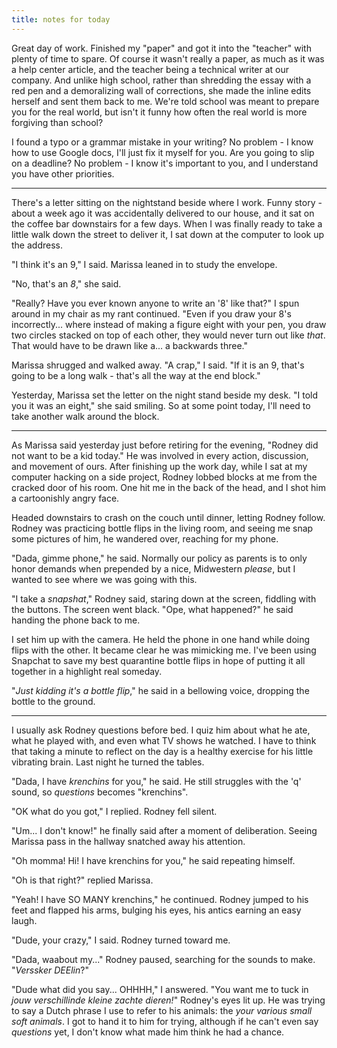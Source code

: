 ```yaml
---
title: notes for today
---
```


Great day of work.  Finished my "paper" and got it into the "teacher"
with plenty of time to spare.  Of course it wasn't really a paper, as
much as it was a help center article, and the teacher being a
technical writer at our company.  And unlike high school, rather than
shredding the essay with a red pen and a demoralizing wall of
corrections, she made the inline edits herself and sent them back to
me.  We're told school was meant to prepare you for the real world,
but isn't it funny how often the real world is more forgiving than
school?

I found a typo or a grammar mistake in your writing?  No problem - I
know how to use Google docs, I'll just fix it myself for you.  Are you
going to slip on a deadline?  No problem - I know it's important to
you, and I understand you have other priorities.

---

There's a letter sitting on the nightstand beside where I work.  Funny
story - about a week ago it was accidentally delivered to our house,
and it sat on the coffee bar downstairs for a few days.  When I was
finally ready to take a little walk down the street to deliver it, I
sat down at the computer to look up the address.

"I think it's an 9," I said.  Marissa leaned in to study the envelope.

"No, that's an _8_," she said.

"Really?  Have you ever known anyone to write an '8' like that?"  I
spun around in my chair as my rant continued.  "Even if you draw your
8's incorrectly... where instead of making a figure eight with your
pen, you draw two circles stacked on top of each other, they would
never turn out like _that_.  That would have to be drawn like a... a
backwards three."

Marissa shrugged and walked away.  "A crap," I said.  "If it is an 9,
that's going to be a long walk - that's all the way at the end block."

Yesterday, Marissa set the letter on the night stand beside my desk.
"I told you it was an eight," she said smiling.  So at some point
today, I'll need to take another walk around the block.

---

As Marissa said yesterday just before retiring for the evening,
"Rodney did not want to be a kid today."  He was involved in every
action, discussion, and movement of ours.  After finishing up the work
day, while I sat at my computer hacking on a side project, Rodney
lobbed blocks at me from the cracked door of his room.  One hit me in
the back of the head, and I shot him a cartoonishly angry face.

Headed downstairs to crash on the couch until dinner, letting Rodney
follow.  Rodney was practicing bottle flips in the living room, and
seeing me snap some pictures of him, he wandered over, reaching for my
phone.

"Dada, gimme phone," he said.  Normally our policy as parents is to
only honor demands when prepended by a nice, Midwestern _please_, but
I wanted to see where we was going with this.

"I take a _snapshat_," Rodney said, staring down at the screen,
fiddling with the buttons.  The screen went black.  "Ope, what
happened?" he said handing the phone back to me.

I set him up with the camera.  He held the phone in one hand while
doing flips with the other.  It became clear he was mimicking me.
I've been using Snapchat to save my best quarantine bottle flips in
hope of putting it all together in a highlight real someday.

"_Just kidding it's a bottle flip_," he said in a bellowing voice,
dropping the bottle to the ground.

---

I usually ask Rodney questions before bed.  I quiz him about what he
ate, what he played with, and even what TV shows he watched.  I have
to think that taking a minute to reflect on the day is a healthy
exercise for his little vibrating brain.  Last night he turned the
tables.

"Dada, I have _krenchins_ for you," he said.  He still struggles with
the 'q' sound, so _questions_ becomes "krenchins".

"OK what do you got," I replied.  Rodney fell silent.

"Um... I don't know!" he finally said after a moment of deliberation.
Seeing Marissa pass in the hallway snatched away his attention.

"Oh momma!  Hi!  I have krenchins for you," he said repeating himself.

"Oh is that right?" replied Marissa.

"Yeah!  I have SO MANY krenchins," he continued.  Rodney jumped to his
feet and flapped his arms, bulging his eyes, his antics earning an
easy laugh.

"Dude, your crazy," I said.  Rodney turned toward me.

"Dada, waabout my..." Rodney paused, searching for the sounds to make.
"_Verssker DEElin_?"

"Dude what did you say... OHHHH," I answered.  "You want me to tuck in
_jouw verschillinde kleine zachte dieren!_" Rodney's eyes lit up.  He
was trying to say a Dutch phrase I use to refer to his animals: the
_your various small soft animals_.  I got to hand it to him for
trying, although if he can't even say _questions_ yet, I don't know
what made him think he had a chance.
